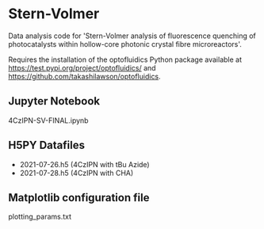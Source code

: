 # Stern-Volmer
Data analysis code for 'Stern-Volmer analysis of fluorescence quenching of photocatalysts within hollow-core photonic crystal fibre microreactors'.

Requires the installation of the optofluidics Python package available at https://test.pypi.org/project/optofluidics/ and https://github.com/takashilawson/optofluidics.

## Jupyter Notebook
4CzIPN-SV-FINAL.ipynb

## H5PY Datafiles
- 2021-07-26.h5 (4CzIPN with tBu Azide)
- 2021-07-28.h5 (4CzIPN with CHA)

## Matplotlib configuration file
plotting_params.txt
